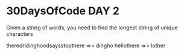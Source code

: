 # 30DaysOfCode DAY 2

Given a string of words, you need to find the longest string of unique characters

theredridinghoodsaysstopthere =>> dingho
hellothere =>> lother
